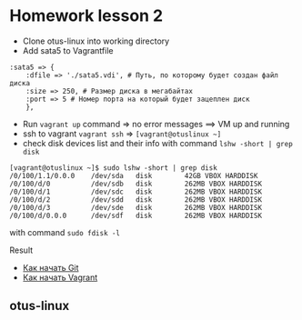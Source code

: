 # Homework lesson 2

* Clone otus-linux into working directory
* Add sata5 to Vagrantfile
```
:sata5 => {                        
    :dfile => './sata5.vdi', # Путь, по которому будет создан файл диска                        
    :size => 250, # Размер диска в мегабайтах      
    :port => 5 # Номер порта на который будет зацеплен диск
    },
```

* Run `vagrant up` command => no error messages ==> VM up and running 
* ssh to vagrant `vagrant ssh` => `[vagrant@otuslinux ~]`
* check disk devices list and their info 
with command `lshw -short | grep disk`
```
[vagrant@otuslinux ~]$ sudo lshw -short | grep disk
/0/100/1.1/0.0.0    /dev/sda   disk        42GB VBOX HARDDISK
/0/100/d/0          /dev/sdb   disk        262MB VBOX HARDDISK
/0/100/d/1          /dev/sdc   disk        262MB VBOX HARDDISK
/0/100/d/2          /dev/sdd   disk        262MB VBOX HARDDISK
/0/100/d/3          /dev/sde   disk        262MB VBOX HARDDISK
/0/100/d/0.0.0      /dev/sdf   disk        262MB VBOX HARDDISK
```
with command `sudo fdisk -l`


Result 
* [Как начать Git](git_quick_start.md)
* [Как начать Vagrant](vagrant_quick_start.md)

## otus-linux

